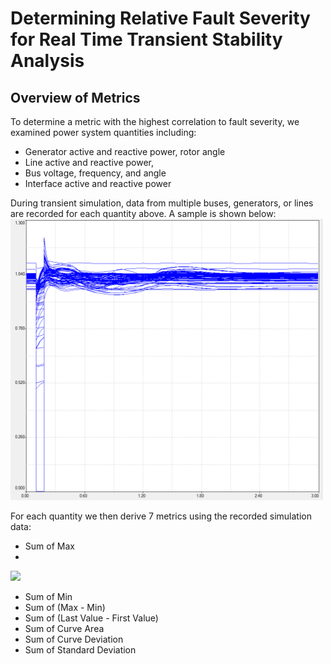 # Determining Relative Fault Severity for Real Time Transient Stability Analysis
## Overview of Metrics

To determine a metric with the highest correlation to fault severity, we examined power system quantities including:
*	Generator active and reactive power, rotor angle
*	Line active and reactive power,
*	Bus voltage, frequency, and angle
*	Interface active and reactive power

During transient simulation, data from multiple buses, generators, or lines are recorded for each quantity above. A sample is shown below:
<img src="https://github.com/VictorAderinto/IEEE_Paper/blob/main/Quantity%20Measurement.png" alt="Bus Voltage Simulation Data" width="500"/>

For each quantity we then derive 7 metrics using the recorded simulation data:
* Sum of Max
* 
 <img src="[https://github.com/VictorAderinto/IEEE_Paper/blob/main/Sample%20Graph.png](https://github.com/VictorAderinto/IEEE_Paper/blob/main/Sample%20Graph.png)" width="400"/>

* Sum of Min
* Sum of (Max - Min)
* Sum of (Last Value - First Value)
* Sum of Curve Area
* Sum of Curve Deviation
* Sum of Standard Deviation
